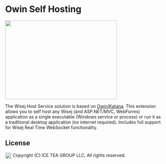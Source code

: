 Owin Self Hosting
====

<img src="https://raw.githubusercontent.com/iceteagroup/wisej-extensions/master/Support/Images/Owin.png" width="358" height="252">

The Wisej Host Service solution is based on [Owin/Katana](http://owin.org/). This extension allows you to self host any Wisej (and ASP.NET/MVC, WebForms) application as a single executable (Windows service or process) or run it as a traditional desktop application (no internet required). Includes full support for Wisej Real Time WebSocket functionality.

License
-------
<img src="http://iceteagroup.com/wp-content/uploads/2017/01/Square-64x64-trasp.png" height="20" align="top"> Copyright (C) ICE TEA GROUP LLC, All rights reserved.

